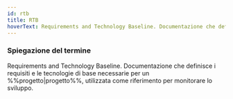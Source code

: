 ```yaml
---
id: rtb
title: RTB
hoverText: Requirements and Technology Baseline. Documentazione che definisce i requisiti e le tecnologie di base necessarie per un progetto, utilizzata come riferimento per monitorare lo sviluppo.
---
```


### Spiegazione del termine

Requirements and Technology Baseline. Documentazione che definisce i requisiti e le tecnologie di base necessarie per un %%progetto|progetto%%, utilizzata come riferimento per monitorare lo sviluppo.
